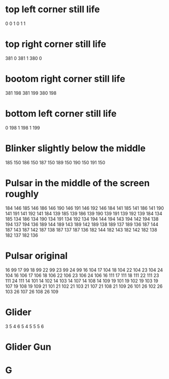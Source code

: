 # top left corner still life
0 0
1 0
1 1
# top right corner still life
381 0
381 1
380 0
# bootom right corner still life
381 198
381 199
380 198
# bottom left corner still life
0 198
1 198
1 199
# Blinker slightly below the middle
185 150
186 150
187 150
189 150
190 150
191 150
# Pulsar in the middle of the screen roughly
184 146
185 146
186 146
190 146
191 146
192 146
184 141
185 141
186 141
190 141
191 141
192 141
184 139
185 139
186 139
190 139
191 139
192 139
184 134
185 134
186 134
190 134
191 134
192 134
194 144
194 143
194 142
194 138
194 137
194 136
189 144
189 143
189 142
189 138
189 137
189 136
187 144
187 143
187 142
187 138
187 137
187 136
182 144
182 143
182 142
182 138
182 137
182 136
# Pulsar original
16 99
17 99
18 99
22 99
23 99
24 99
16 104
17 104
18 104
22 104
23 104
24 104
16 106
17 106
18 106
22 106
23 106
24 106
16 111
17 111
18 111
22 111
23 111
24 111
14 101
14 102
14 103
14 107
14 108
14 109
19 101
19 102
19 103
19 107
19 108
19 109
21 101
21 102
21 103
21 107
21 108
21 109
26 101
26 102
26 103
26 107
26 108
26 109
# Glider
3 5
4 6
5 4
5 5
5 6
# Glider Gun


# G